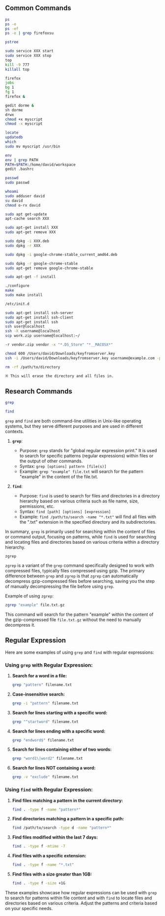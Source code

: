 ## Common Commands

```bash
ps
ps -e
ps -ef
ps -e | grep firefoxsu

pstree
```

```bash
sudo service XXX start
sudo service XXX stop
top
kill -9 777
killall top
```

```bash
firefox
jobs
bg 1
fg 1
firefox &
```

```bash
gedit dorme &
sh dorme
drwx
chmod +x myscript
chmod -x myscript
```

```bash
locate
updatedb
which
sudo mv myscript /usr/bin
```

```bash
env
env | grep PATH
PATH=$PATH:/home/david/workspace
gedit .bashrc
```

```bash
passwd
sudo passwd
```

```bash
whoami
sudo adduser david
su david
chmod o-rx david
```

```bash
sudo apt get-update
apt-cache search XXX

sudo apt-get install XXX
sudo apt-get remove XXX

sudo dpkg -i XXX.deb
sudo dpkg -r XXX

sudo dpkg -i google-chrome-stable_current_amd64.deb

sudo dpkg -r google-chrome-stable
sudo apt-get remove google-chrome-stable

sudo apt-get -f install
```

```bash
./configure
make
sudo make install
```

```bash
/etc/init.d
````

```bash
sudo apt-get install ssh-server
sudo apt-get install ssh-client
sudo apt-get install ssh
ssh user@localhost
ssh -X username@localhost
scp work.zip username@localhost:~/
```

```bash
-r vendor.zip vendor -x "*.DS_Store" "*__MACOSX*"
```

```bash
chmod 600 /Users/david/Downloads/keyfromserver.key
ssh -i /Users/david/Downloads/keyfromserver.key username@example.com -p 10022
```
    
```bash
rm -rf /path/to/directory

※ This will erase the directory and all files in.
```


## Research Commands

```bash
grep
```

```bash
find
```

`grep` and `find` are both command-line utilities in Unix-like operating systems, but they serve different purposes and are used in different contexts.

1. **`grep`**:
   - Purpose: `grep` stands for "global regular expression print." It is used to search for specific patterns (regular expressions) within files or the output of other commands.
   - Syntax: `grep [options] pattern [file(s)]`
   - Example: `grep "example" file.txt` will search for the pattern "example" in the content of the file.txt.

2. **`find`**:
   - Purpose: `find` is used to search for files and directories in a directory hierarchy based on various criteria such as file name, size, permissions, etc.
   - Syntax: `find [path] [options] [expression]`
   - Example: `find /path/to/search -name "*.txt"` will find all files with the ".txt" extension in the specified directory and its subdirectories.

In summary, `grep` is primarily used for searching within the content of files or command output, focusing on patterns, while `find` is used for searching and locating files and directories based on various criteria within a directory hierarchy.

```
zgrep
```

`zgrep` is a variant of the `grep` command specifically designed to work with compressed files, typically files compressed using gzip. The primary difference between `grep` and `zgrep` is that `zgrep` can automatically decompress gzip-compressed files before searching, saving you the step of manually decompressing the file before using `grep`.

Example of using `zgrep`:

```bash
zgrep "example" file.txt.gz
```

This command will search for the pattern "example" within the content of the gzip-compressed file `file.txt.gz` without the need to manually decompress it.

## Regular Expression

Here are some examples of using `grep` and `find` with regular expressions:

### Using `grep` with Regular Expression:

1. **Search for a word in a file:**
   ```bash
   grep "pattern" filename.txt
   ```

2. **Case-insensitive search:**
   ```bash
   grep -i "pattern" filename.txt
   ```

3. **Search for lines starting with a specific word:**
   ```bash
   grep "^startword" filename.txt
   ```

4. **Search for lines ending with a specific word:**
   ```bash
   grep "endword$" filename.txt
   ```

5. **Search for lines containing either of two words:**
   ```bash
   grep "word1\|word2" filename.txt
   ```

6. **Search for lines NOT containing a word:**
   ```bash
   grep -v "exclude" filename.txt
   ```

### Using `find` with Regular Expression:

1. **Find files matching a pattern in the current directory:**
   ```bash
   find . -type f -name "pattern*"
   ```

2. **Find directories matching a pattern in a specific path:**
   ```bash
   find /path/to/search -type d -name "pattern*"
   ```

3. **Find files modified within the last 7 days:**
   ```bash
   find . -type f -mtime -7
   ```

4. **Find files with a specific extension:**
   ```bash
   find . -type f -name "*.txt"
   ```

5. **Find files with a size greater than 1GB:**
   ```bash
   find . -type f -size +1G
   ```

These examples showcase how regular expressions can be used with `grep` to search for patterns within file content and with `find` to locate files and directories based on various criteria. Adjust the patterns and criteria based on your specific needs.
